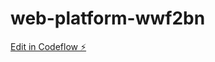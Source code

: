 # web-platform-wwf2bn

[Edit in Codeflow ⚡️](https://stackblitz.com/~/github.com/Aravin7/web-platform-wwf2bn)